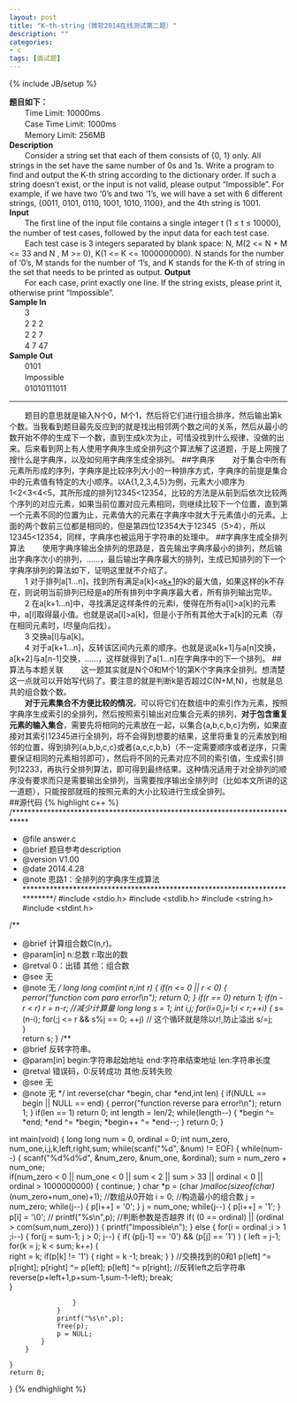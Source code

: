 ```yaml
---
layout: post
title: "K-th-string（微软2014在线测试第二题）"
description: ""
categories: 
- c
tags: [面试题]
---
```

{% include JB/setup %}  

**题目如下：**  
　　Time Limit: 10000ms  
　　Case Time Limit: 1000ms  
　　Memory Limit: 256MB  
**Description**  
　　Consider a string set that each of them consists of {0, 1} only. All strings in the set have the same number of 0s and 1s. Write a program to find and output the K-th string according to the dictionary order. If s​uch a string doesn’t exist, or the input is not valid, please output “Impossible”. For example, if we have two ‘0’s and two ‘1’s, we will have a set with 6 different strings, {0011, 0101, 0110, 1001, 1010, 1100}, and the 4th string is 1001.  
**Input**  
　　The first line of the input file contains a single integer t (1 ≤ t ≤ 10000), the number of test cases, followed by the input data for each test case.  
　　Each test case is 3 integers separated by blank space: N, M(2 <= N + M <= 33 and N , M >= 0), K(1 <= K <= 1000000000). N stands for the number of ‘0’s, M stands for the number of ‘1’s, and K stands for the K-th of string in the set that needs to be printed as output.
**Output**  
　　For each case, print exactly one line. If the string exists, please print it, otherwise print “Impossible”.   
**Sample In**  
　　3  
　　2 2 2  
　　2 2 7  
　　4 7 47  
**Sample Out**  
　　0101  
　　Impossible  
　　01010111011  

---
　　题目的意思就是输入N个0，M个1，然后将它们进行组合排序，然后输出第k个数。当我看到题目最先反应到的就是找出相邻两个数之间的关系，然后从最小的数开始不停的生成下一个数，直到生成k次为止，可惜没找到什么规律，没做的出来。后来看到网上有人使用字典序生成全排列这个算法解了这道题，于是上网搜了搜什么是字典序，以及如何用字典序生成全排列。
##字典序
　　对于集合中所有元素所形成的序列，字典序是比较序列大小的一种排序方式，字典序的前提是集合中的元素值有特定的大小顺序。以A{1,2,3,4,5}为例，元素大小顺序为1<2<3<4<5，其所形成的排列12345<12354，比较的方法是从前到后依次比较两个序列的对应元素，如果当前位置对应元素相同，则继续比较下一个位置，直到第一个元素不同的位置为止，元素值大的元素在字典序中就大于元素值小的元素。上面的两个数前三位都是相同的，但是第四位12354大于12345（5>4），所以12345<12354，同样，字典序也被运用于字符串的处理中。
##字典序生成全排列算法
　　使用字典序输出全排列的思路是，首先输出字典序最小的排列，然后输出字典序次小的排列，……，最后输出字典序最大的排列，生成已知排列的下一个字典序排列的算法如下，证明这里就不介绍了。  
　　1 对于排列a[1...n]，找到所有满足a[k]<a[k+1](0<k<n-1)的k的最大值，如果这样的k不存在，则说明当前排列已经是a的所有排列中字典序最大者，所有排列输出完毕。  
　　2 在a[k+1...n]中，寻找满足这样条件的元素l，使得在所有a[l]>a[k]的元素中，a[l]取得最小值。也就是说a[l]>a[k]，但是小于所有其他大于a[k]的元素（存在相同元素时，l尽量向后找）。  
　　3 交换a[l]与a[k]。  
　　4 对于a[k+1...n]，反转该区间内元素的顺序。也就是说a[k+1]与a[n]交换，a[k+2]与a[n-1]交换，……，这样就得到了a[1...n]在字典序中的下一个排列。
##算法与本题关联
　　这一题其实就是N个0和M个1的第K个字典序全排列。想清楚这一点就可以开始写代码了。要注意的就是判断k是否超过C(N+M,N)，也就是总共的组合数个数。  
　　**对于元素集合不方便比较的情况**，可以将它们在数组中的索引作为元素，按照字典序生成索引的全排列，然后按照索引输出对应集合元素的排列，**对于包含重复元素的输入集合**，需要先将相同的元素放在一起，以集合{a,b,c,b,c}为例，如果直接对其索引12345进行全排列，将不会得到想要的结果，这里将重复的元素放到相邻的位置，得到排列{a,b,b,c,c}或者{a,c,c,b,b}（不一定需要顺序或者逆序，只需要保证相同的元素相邻即可），然后将不同的元素对应不同的索引值，生成索引排列12233，再执行全排列算法，即可得到最终结果。这种情况适用于对全排列的顺序没有要求而只是需要输出全排列，当需要按序输出全排列时（比如本文所讲的这一道题），只能按部就班的按照元素的大小比较进行生成全排列。  
##源代码
{% highlight c++ %}
/****************************************************************************
 * @file     answer.c
 * @brief    题目参考description
 * @version  V1.00
 * @date     2014.4.28
 * @note     思路1：全排列的字典序生成算法
****************************************************************************/
#include <stdio.h>
#include <stdlib.h>
#include <string.h>
#include <stdint.h>

/** 
 * @brief     计算组合数C(n,r)。
 * @param[in] n:总数  r:取出的数
 * @retval    0：出错  其他：组合数
 * @see       无
 * @note      无
 */
long long com(int n,int r)
{
	if(n <= 0 || r < 0)
	{
		perror("function com para error!\n");
		return 0;
	}
	if(r == 0)
		return 1;
	if(n - r < r) 
		r = n-r;  //减少计算量
	long long s = 1;
	int i,j;
	for(i=0,j=1;i < r;++i)
	{
		s*=(n-i);
		for(;j <= r && s%j == 0; ++j) // 这个循环就是除以r!,防止溢出
			s/=j;  
	}	
	return s;
}
/** 
 * @brief     反转字符串。
 * @param[in] begin:字符串起始地址  end:字符串结束地址 len:字符串长度
 * @retval    错误码，0:反转成功 其他:反转失败
 * @see       无
 * @note      无
 */
int reverse(char *begin, char *end,int len)
{
	if(NULL == begin || NULL == end)
	{
		perror("function reverse para error!\n");
		return 1;
	}
	if(len == 1)
		return 0;
	int length = len/2;
	while(length--)
	{
		*begin ^= *end;
		*end ^= *begin;
		*begin++ ^= *end--;
	}
	return 0;
}


int main(void) 
{
	long long num = 0, ordinal = 0;
	int num_zero, num_one,i,j,k,left,right,sum;
	while(scanf("%d", &num) != EOF) {
		while(num--)
		{
			scanf("%d%d%d", &num_zero, &num_one, &ordinal);
			sum = num_zero + num_one;			
			if(num_zero < 0 || num_one < 0 || sum < 2 || sum > 33 || ordinal < 0 || ordinal > 1000000000)
			{
				continue;
			}
			char *p = (char *)malloc(sizeof(char)*(num_zero+num_one)+1);
			//数组从0开始
			i = 0;
			//构造最小的组合数
			j = num_zero;
			while(j--)
			{
				p[i++] = '0';
			}
			j = num_one;
			while(j--)
			{
				p[i++] = '1';
			}
			p[i] = '\0';
			// printf("%s\n",p);
			//判断参数是否越界
			if( (0 == ordinal) || (ordinal > com(sum,num_zero)) ) 
			{
				printf("Impossible\n");
			}
			else
			{
				for(i = ordinal ;i > 1 ;i--)
				{
					for(j = sum-1; j > 0; j--)
					{
						if( (p[j-1] == '0') && (p[j] == '1') )
						{
							left = j-1;
							for(k = j; k < sum; k++)
							{	
								right = k;
								if(p[k] != '1')
								{
									right = k -1;
									break;
								}
							}
							//交换找到的0和1
							p[left] ^= p[right];
							p[right] ^= p[left];
							p[left] ^= p[right];
							//反转left之后字符串
							reverse(p+left+1,p+sum-1,sum-1-left);
							break;					
						}
						
					}
				}
				printf("%s\n",p);
				free(p);
				p = NULL;
			}
		}

	}
	return 0;
}
{% endhighlight %}



